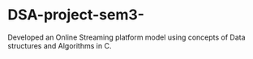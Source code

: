 # DSA-project-sem3-
Developed an Online Streaming platform model using concepts of Data structures and Algorithms in C.
